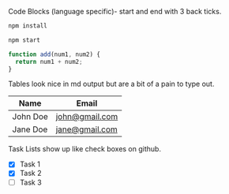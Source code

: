 <!-- Code Blocks -->

Code Blocks (language specific)- start and end with 3 back ticks.

```bash
npm install

npm start

```

```javascript
function add(num1, num2) {
  return num1 + num2;
}
```

<!-- Tables -->

Tables look nice in md output but are a bit of a pain to type out.

| Name     | Email          |
| -------- | -------------- |
| John Doe | john@gmail.com |
| Jane Doe | jane@gmail.com |

<!-- Task List -->

Task Lists show up like check boxes on github.

- [x] Task 1
- [x] Task 2
- [ ] Task 3
